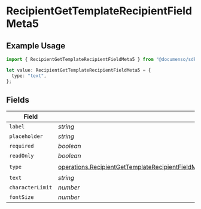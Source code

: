 # RecipientGetTemplateRecipientFieldMeta5

## Example Usage

```typescript
import { RecipientGetTemplateRecipientFieldMeta5 } from "@documenso/sdk-typescript/models/operations";

let value: RecipientGetTemplateRecipientFieldMeta5 = {
  type: "text",
};
```

## Fields

| Field                                                                                                                                                                                                                    | Type                                                                                                                                                                                                                     | Required                                                                                                                                                                                                                 | Description                                                                                                                                                                                                              |
| ------------------------------------------------------------------------------------------------------------------------------------------------------------------------------------------------------------------------ | ------------------------------------------------------------------------------------------------------------------------------------------------------------------------------------------------------------------------ | ------------------------------------------------------------------------------------------------------------------------------------------------------------------------------------------------------------------------ | ------------------------------------------------------------------------------------------------------------------------------------------------------------------------------------------------------------------------ |
| `label`                                                                                                                                                                                                                  | *string*                                                                                                                                                                                                                 | :heavy_minus_sign:                                                                                                                                                                                                       | N/A                                                                                                                                                                                                                      |
| `placeholder`                                                                                                                                                                                                            | *string*                                                                                                                                                                                                                 | :heavy_minus_sign:                                                                                                                                                                                                       | N/A                                                                                                                                                                                                                      |
| `required`                                                                                                                                                                                                               | *boolean*                                                                                                                                                                                                                | :heavy_minus_sign:                                                                                                                                                                                                       | N/A                                                                                                                                                                                                                      |
| `readOnly`                                                                                                                                                                                                               | *boolean*                                                                                                                                                                                                                | :heavy_minus_sign:                                                                                                                                                                                                       | N/A                                                                                                                                                                                                                      |
| `type`                                                                                                                                                                                                                   | [operations.RecipientGetTemplateRecipientFieldMetaTemplatesRecipientsResponse200ApplicationJSONType](../../models/operations/recipientgettemplaterecipientfieldmetatemplatesrecipientsresponse200applicationjsontype.md) | :heavy_check_mark:                                                                                                                                                                                                       | N/A                                                                                                                                                                                                                      |
| `text`                                                                                                                                                                                                                   | *string*                                                                                                                                                                                                                 | :heavy_minus_sign:                                                                                                                                                                                                       | N/A                                                                                                                                                                                                                      |
| `characterLimit`                                                                                                                                                                                                         | *number*                                                                                                                                                                                                                 | :heavy_minus_sign:                                                                                                                                                                                                       | N/A                                                                                                                                                                                                                      |
| `fontSize`                                                                                                                                                                                                               | *number*                                                                                                                                                                                                                 | :heavy_minus_sign:                                                                                                                                                                                                       | N/A                                                                                                                                                                                                                      |